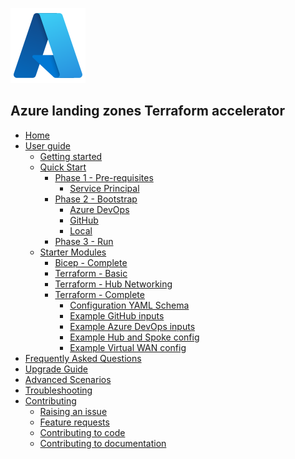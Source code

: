 <!-- markdownlint-disable first-line-h1 -->
![Azure logo](media/azure.svg)

## Azure landing zones Terraform accelerator

- [Home][wiki_home]
- [User guide][wiki_user_guide]
  - [Getting started][wiki_getting_started]
  - [Quick Start][wiki_quick_start]
    - [Phase 1 - Pre-requisites][wiki_quick_start_phase_1]
      - [Service Principal][wiki_quick_start_phase_1_service_principal]
    - [Phase 2 - Bootstrap][wiki_quick_start_phase_2]
      - [Azure DevOps][wiki_quick_start_phase_2_azure_devops]
      - [GitHub][wiki_quick_start_phase_2_github]
      - [Local][wiki_quick_start_phase_2_local]
    - [Phase 3 - Run][wiki_quick_start_phase_3]
  - [Starter Modules][wiki_starter_modules]
    - [Bicep - Complete][wiki_starter_module_bicep_complete]
    - [Terraform - Basic][wiki_starter_module_terraform_basic]
    - [Terraform - Hub Networking][wiki_starter_module_terraform_hubnetworking]
    - [Terraform - Complete][wiki_starter_module_terraform_complete]
      - [Configuration YAML Schema][wiki_yaml_schema_reference]
      - [Example GitHub inputs][example_powershell_inputs_github]
      - [Example Azure DevOps inputs][example_powershell_inputs_azure_devops]
      - [Example Hub and Spoke config][example_starter_module_complete_config_hub_spoke]
      - [Example Virtual WAN config][example_starter_module_complete_config_vwan]
- [Frequently Asked Questions][wiki_frequently_asked_questions]
- [Upgrade Guide][wiki_upgrade_guide]
- [Advanced Scenarios][wiki_advanced_scenarios]
- [Troubleshooting][wiki_troubleshooting]
- [Contributing][wiki_contributing]
  - [Raising an issue][wiki_raising_an_issue]
  - [Feature requests][wiki_feature_requests]
  - [Contributing to code][wiki_contributing_to_code]
  - [Contributing to documentation][wiki_contributing_to_documentation]

[//]: # "************************"
[//]: # "INSERT LINK LABELS BELOW"
[//]: # "************************"

[wiki_home]:                                                         Home "Wiki - Home"
[wiki_user_guide]:                                                   User-Guide "Wiki - User guide"
[wiki_getting_started]:                                              %5BUser-Guide%5D-Getting-Started "Wiki - Getting started"
[wiki_quick_start]:                                                  %5BUser-Guide%5D-Quick-Start "Wiki - Quick start"
[wiki_quick_start_phase_1]:                                          %5BUser-Guide%5D-Quick-Start-Phase-1 "Wiki - Quick Start - Phase 1"
[wiki_quick_start_phase_1_service_principal]:                        %5BUser-Guide%5D-Quick-Start-Phase-1-Service-Principal "Wiki - Quick Start - Phase 1 - Service Principal"
[wiki_quick_start_phase_2]:                                          %5BUser-Guide%5D-Quick-Start-Phase-2 "Wiki - Quick Start - Phase 2"
[wiki_quick_start_phase_2_azure_devops]:                             %5BUser-Guide%5D-Quick-Start-Phase-2-Azure-DevOps "Wiki - Quick Start - Phase 2 - Azure DevOps"
[wiki_quick_start_phase_2_github]:                                   %5BUser-Guide%5D-Quick-Start-Phase-2-GitHub "Wiki - Quick Start - Phase 2 - GitHub"
[wiki_quick_start_phase_2_local]:                                    %5BUser-Guide%5D-Quick-Start-Phase-2-Local "Wiki - Quick Start - Phase 2 - Local"
[wiki_quick_start_phase_3]:                                          %5BUser-Guide%5D-Quick-Start-Phase-3 "Wiki - Quick Start - Phase 3"
[wiki_starter_modules]:                                              %5BUser-Guide%5D-Starter-Modules "Wiki - Starter Modules"
[wiki_starter_module_bicep_complete]:                                %5BUser-Guide%5D-Starter-Module-Bicep-Complete "Wiki - Starter Modules - Bicep Complete"
[wiki_starter_module_terraform_basic]:                               %5BUser-Guide%5D-Starter-Module-Terraform-Basic "Wiki - Starter Modules - Terraform Basic"
[wiki_starter_module_terraform_hubnetworking]:                       %5BUser-Guide%5D-Starter-Module-Terraform-HubNetworking "Wiki - Start Modules - Terraform Hub Networking"
[wiki_starter_module_terraform_complete]:                            %5BUser-Guide%5D-Starter-Module-Terraform-Complete "Wiki - Starter Modules - Terraform Complete"
[wiki_yaml_schema_reference]:                                        %5BUser-Guide%5D-YAML-Schema-Reference "Wiki - YAML Schema Reference"
[wiki_frequently_asked_questions]:                                   Frequently-Asked-Questions "Wiki - Frequently Asked Questions"
[wiki_troubleshooting]:                                              Troubleshooting "Wiki - Troubleshooting"
[wiki_contributing]:                                                 Contributing "Wiki - Contributing"
[wiki_raising_an_issue]:                                             Raising-an-Issue "Wiki - Raising an issue"
[wiki_feature_requests]:                                             Feature-Requests "Wiki - Feature requests"
[wiki_contributing_to_code]:                                         Contributing-to-Code "Wiki - Contributing to code"
[wiki_contributing_to_documentation]:                                Contributing-to-Documentation "Wiki - Contributing to documentation"
[wiki_upgrade_guide]:                                              Upgrade-Guide "Wiki - Upgrade Guide"
[wiki_advanced_scenarios]:                                           %5BUser-Guide%5D-Advanced-Scenarios "Wiki - Advanced Scenarios"
[example_powershell_inputs_azure_devops]: examples/powershell-inputs/inputs-azure-devops.yaml "Example - PowerShell Inputs - Azure DevOps"
[example_powershell_inputs_github]: examples/powershell-inputs/inputs-github.yaml "Example - PowerShell Inputs - GitHub"
[example_starter_module_complete_config_hub_spoke]: examples/starter-module-config/complete/config-hub-spoke.yaml "Example - Starter Module Config - Complete - Hub and Spoke"
[example_starter_module_complete_config_vwan]: examples/starter-module-config/complete/config-vwan.yaml "Example - Starter Module Config - Complete - Virtual WAN"
